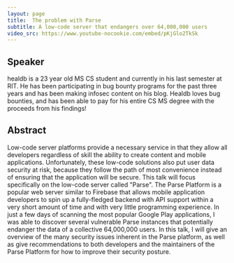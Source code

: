 ```yaml
---
layout: page
title:  The problem with Parse
subtitle: A low-code server that endangers over 64,000,000 users
video_src: https://www.youtube-nocookie.com/embed/pKjGlo2TkSk
---
```



Speaker 
---
healdb is a 23 year old MS CS student and currently in his last semester at RIT. He has been participating in bug bounty programs for the past three years and has been making infosec content on his blog. Healdb loves bug bounties, and has been able to pay for his entire CS MS degree with the proceeds from his findings!

Abstract
---
Low-code server platforms provide a necessary service in that they allow all developers regardless of skill the ability to create content and mobile applications. Unfortunately, these low-code solutions also put user data security at risk, because they follow the path of most convenience instead of ensuring that the application will be secure. This talk will focus specifically on the low-code server called "Parse". The Parse Platform is a popular web server similar to Firebase that allows mobile application developers to spin up a fully-fledged backend with API support within a very short amount of time and with very little programming experience. In just a few days of scanning the most popular Google Play applications, I was able to discover several vulnerable Parse instances that potentially endanger the data of a collective 64,000,000 users. In this talk, I will give an overview of the many security issues inherent in the Parse platform, as well as give recommendations to both developers and the maintainers of the Parse Platform for how to improve their security posture.
